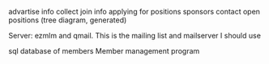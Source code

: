 advartise info
collect join info
applying for positions
sponsors contact
open positions (tree diagram, generated)



Server:
ezmlm and qmail. This is the mailing list and mailserver I should use

sql database of members
Member management program

